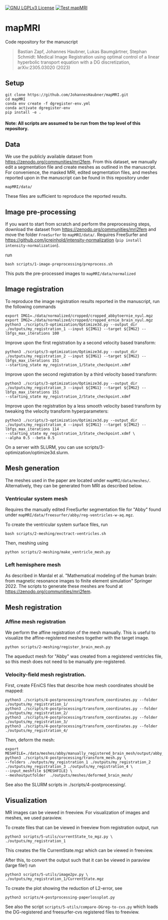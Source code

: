 [![GNU LGPLv3 License](https://img.shields.io/github/license/JohannesHaubner/mapMRI)](https://choosealicense.com/licenses/lgpl-3.0/)
[![Test mapMRI](https://github.com/JohannesHaubner/mapMRI/actions/workflows/test.yml/badge.svg?style=plastic)](https://github.com/JohannesHaubner/mapMRI/actions/workflows/test.yml)

# mapMRI 

Code repository for the manuscript

> Bastian Zapf, Johannes Haubner, Lukas Baumgärtner, Stephan Schmidt: Medical Image Registration using optimal control of a linear hyperbolic transport equation with a DG discretization, arXiv:2305.03020 (2023)

## Setup

```
git clone https://github.com/JohannesHaubner/mapMRI.git
cd mapMRI
conda env create -f dgregister-env.yml
conda activate dgregister-env
pip install -e .
```

#### Note: All scripts are assumed to be run from the top level of this repository.

## Data

We use the publicly available dataset from https://zenodo.org/communities/mri2fem.
From this dataset, we manually edit a segmentation file and create meshes as outlined in the manuscript.
For convenience, the masked MRI, edited segmentation files, and meshes reported upon in the manuscript can be found in this repository under
```
mapMRI/data/
```
These files are sufficient to reproduce the reported results. 


## Image pre-processing

If you want to start from scratch and perform the preprocessing steps, download the dataset from https://zenodo.org/communities/mri2fem and move the folder `FreeSurfer` to `mapMRI/data/`.
Requires FreeSurfer and https://github.com/jcreinhold/intensity-normalization (`pip install intensity-normalization`).

run 
```
bash scripts/1-image-preprocessing/preprocess.sh
```

This puts the pre-processed images to `mapMRI/data/normalized`

## Image registration

To reproduce the image registration results reported in the manuscript, run the following commands
```
export IMG1=./data/normalized/cropped/cropped_abbytoernie_nyul.mgz
export IMG2=./data/normalized/cropped/cropped_ernie_brain_nyul.mgz
python3 ./scripts/3-optimization/Optimize3d.py --output_dir ./outputs/my_registration_1 --input ${IMG1} --target ${IMG2} --lbfgs_max_iterations 100 
```

Improve upon the first registration by a second velocity based transform:

```
python3 ./scripts/3-optimization/Optimize3d.py --output_dir ./outputs/my_registration_2 --input ${IMG1} --target ${IMG2} --lbfgs_max_iterations 151
--starting_state my_registration_1/State_checkpoint.xdmf 
```

Improve upon the second registration by a third velocity based transform:

```
python3 ./scripts/3-optimization/Optimize3d.py --output_dir ./outputs/my_registration_3 --input ${IMG1} --target ${IMG2} --lbfgs_max_iterations 151 
--starting_state my_registration_2/State_checkpoint.xdmf
```


Improve upon the registration by a less smooth velocity based transform by tweaking the velocity transform hyperparameters:

```
python3 ./scripts/3-optimization/Optimize3d.py --output_dir ./outputs/my_registration_4 --input ${IMG1} --target ${IMG2} --lbfgs_max_iterations 114
--starting_state my_registration_3/State_checkpoint.xdmf \
--alpha 0.5 --beta 0.5
```

On a server with SLURM, you can use scripts/3-optimization/optimize3d.slurm.


## Mesh generation

The meshes used in the paper are located under `mapMRI/data/meshes/`.
Alternatively, they can be generated from MRI as described below.

### Ventricular system mesh

Requires the manually edited FreeSurfer segmentation file for "Abby" found under `mapMRI/data/freesurfer/abby/reg-ventricles-w-aq.mgz`.


To create the ventricular system surface files, run
```
bash scripts/2-meshing/exctract-ventricles.sh
```
Then, meshing using

```
python scripts/2-meshing/make_ventricle_mesh.py
```

### Left hemisphere mesh

As described in Mardal et al. "Mathematical modeling of the human brain: from magnetic resonance images to finite element simulation" Springer 2022.
The scripts to generate these meshes are found at https://zenodo.org/communities/mri2fem.


## Mesh registration


### Affine mesh registration
We perform the affine registration of the mesh manually. 
This is useful to visualize the affine-registered meshes together with the target image.

```
python scripts/2-meshing/register_brain_mesh.py
```

The aqueduct mesh for "Abby" was created from a registered ventricles file, so this mesh does not need to be manually pre-registered.

### Velocity-field mesh registration.

First, create FEniCS files that describe how mesh coordinates should be mapped:
```
python3 ./scripts/4-postprocessing/transform_coordinates.py --folder ./outputs/my_registration_1/
python3 ./scripts/4-postprocessing/transform_coordinates.py --folder ./outputs/my_registration_2/
python3 ./scripts/4-postprocessing/transform_coordinates.py --folder ./outputs/my_registration_3/
python3 ./scripts/4-postprocessing/transform_coordinates.py --folder ./outputs/my_registration_4/

```

Then, deform the mesh:
```
export MESHFILE=./data/meshes/abby/manually_registered_brain_mesh/output/abby_registered_brain_mesh.xml
python3 ./scripts/4-postprocessing/transform_mesh.py \
--folders ./outputs/my_registration_1 ./outputs/my_registration_2 ./outputs/my_registration_3 ./outputs/my_registration_4 \
--input_meshfile ${MESHFILE} \
--meshoutputfolder  ./outputs/meshes/deformed_brain_mesh/
```

See also the SLURM scripts in ./scripts/4-postprocessing/.


## Visualization

MR images can be viewed in freeview. 
For visualization of images and meshes, we used paraview. 

To create files that can be viewed in freeview from registration output, run 
```
python3 scripts/5-utils/currentState_to_mgz.py \
./outputs/my_registration_1
```
This creates the file CurrentState.mgz which can be viewed in freeview.

After this, to convert the output such that it can be viewed in paraview (large file!) run
```
python3 scripts/5-utils/image2pv.py \
./outputs/my_registration_1/CurrentState.mgz
```

To create the plot showing the reduction of L2-error, see
```
python3 scripts/4-postprocessing-paperlossplot.py
```


See also the script `scripts/5-utils/compare-DGreg-to-cvs.py` which loads the DG-registered and freesurfer-cvs registered files to freeview.
